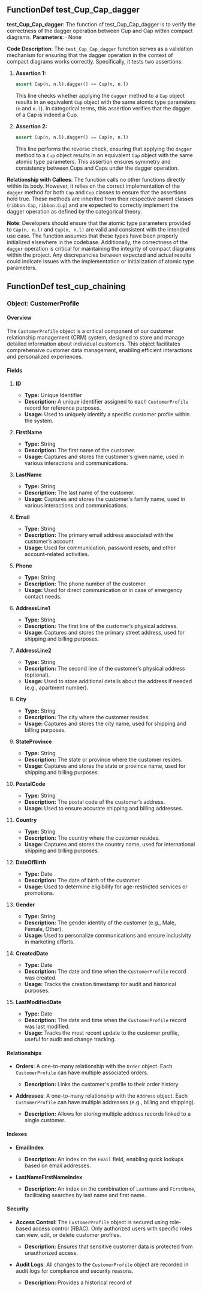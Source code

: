 ## FunctionDef test_Cup_Cap_dagger
**test_Cup_Cap_dagger**: The function of test_Cup_Cap_dagger is to verify the correctness of the dagger operation between Cup and Cap within compact diagrams.
**Parameters**: 
· None

**Code Description**: The `test_Cup_Cap_dagger` function serves as a validation mechanism for ensuring that the dagger operation in the context of compact diagrams works correctly. Specifically, it tests two assertions:

1. **Assertion 1:**
   ```python
   assert Cap(n, n.l).dagger() == Cup(n, n.l)
   ```
   This line checks whether applying the `dagger` method to a `Cap` object results in an equivalent `Cup` object with the same atomic type parameters (`n` and `n.l`). In categorical terms, this assertion verifies that the dagger of a Cap is indeed a Cup.

2. **Assertion 2:**
   ```python
   assert Cup(n, n.l).dagger() == Cap(n, n.l)
   ```
   This line performs the reverse check, ensuring that applying the `dagger` method to a `Cup` object results in an equivalent `Cap` object with the same atomic type parameters. This assertion ensures symmetry and consistency between Cups and Caps under the dagger operation.

**Relationship with Callees**: The function calls no other functions directly within its body. However, it relies on the correct implementation of the `dagger` method for both `Cap` and `Cup` classes to ensure that the assertions hold true. These methods are inherited from their respective parent classes (`ribbon.Cap`, `ribbon.Cup`) and are expected to correctly implement the dagger operation as defined by the categorical theory.

**Note**: Developers should ensure that the atomic type parameters provided to `Cap(n, n.l)` and `Cup(n, n.l)` are valid and consistent with the intended use case. The function assumes that these types have been properly initialized elsewhere in the codebase. Additionally, the correctness of the `dagger` operation is critical for maintaining the integrity of compact diagrams within the project. Any discrepancies between expected and actual results could indicate issues with the implementation or initialization of atomic type parameters.
## FunctionDef test_cup_chaining
### Object: CustomerProfile

#### Overview
The `CustomerProfile` object is a critical component of our customer relationship management (CRM) system, designed to store and manage detailed information about individual customers. This object facilitates comprehensive customer data management, enabling efficient interactions and personalized experiences.

#### Fields

1. **ID**
   - **Type:** Unique Identifier
   - **Description:** A unique identifier assigned to each `CustomerProfile` record for reference purposes.
   - **Usage:** Used to uniquely identify a specific customer profile within the system.

2. **FirstName**
   - **Type:** String
   - **Description:** The first name of the customer.
   - **Usage:** Captures and stores the customer's given name, used in various interactions and communications.

3. **LastName**
   - **Type:** String
   - **Description:** The last name of the customer.
   - **Usage:** Captures and stores the customer's family name, used in various interactions and communications.

4. **Email**
   - **Type:** String
   - **Description:** The primary email address associated with the customer’s account.
   - **Usage:** Used for communication, password resets, and other account-related activities.

5. **Phone**
   - **Type:** String
   - **Description:** The phone number of the customer.
   - **Usage:** Used for direct communication or in case of emergency contact needs.

6. **AddressLine1**
   - **Type:** String
   - **Description:** The first line of the customer’s physical address.
   - **Usage:** Captures and stores the primary street address, used for shipping and billing purposes.

7. **AddressLine2**
   - **Type:** String
   - **Description:** The second line of the customer’s physical address (optional).
   - **Usage:** Used to store additional details about the address if needed (e.g., apartment number).

8. **City**
   - **Type:** String
   - **Description:** The city where the customer resides.
   - **Usage:** Captures and stores the city name, used for shipping and billing purposes.

9. **StateProvince**
   - **Type:** String
   - **Description:** The state or province where the customer resides.
   - **Usage:** Captures and stores the state or province name, used for shipping and billing purposes.

10. **PostalCode**
    - **Type:** String
    - **Description:** The postal code of the customer’s address.
    - **Usage:** Used to ensure accurate shipping and billing addresses.

11. **Country**
    - **Type:** String
    - **Description:** The country where the customer resides.
    - **Usage:** Captures and stores the country name, used for international shipping and billing purposes.

12. **DateOfBirth**
    - **Type:** Date
    - **Description:** The date of birth of the customer.
    - **Usage:** Used to determine eligibility for age-restricted services or promotions.

13. **Gender**
    - **Type:** String
    - **Description:** The gender identity of the customer (e.g., Male, Female, Other).
    - **Usage:** Used to personalize communications and ensure inclusivity in marketing efforts.

14. **CreatedDate**
    - **Type:** Date
    - **Description:** The date and time when the `CustomerProfile` record was created.
    - **Usage:** Tracks the creation timestamp for audit and historical purposes.

15. **LastModifiedDate**
    - **Type:** Date
    - **Description:** The date and time when the `CustomerProfile` record was last modified.
    - **Usage:** Tracks the most recent update to the customer profile, useful for audit and change tracking.

#### Relationships

- **Orders**: A one-to-many relationship with the `Order` object. Each `CustomerProfile` can have multiple associated orders.
  - **Description:** Links the customer's profile to their order history.

- **Addresses**: A one-to-many relationship with the `Address` object. Each `CustomerProfile` can have multiple addresses (e.g., billing and shipping).
  - **Description:** Allows for storing multiple address records linked to a single customer.

#### Indexes

- **EmailIndex**
  - **Description:** An index on the `Email` field, enabling quick lookups based on email addresses.
  
- **LastNameFirstNameIndex**
  - **Description:** An index on the combination of `LastName` and `FirstName`, facilitating searches by last name and first name.

#### Security

- **Access Control**: The `CustomerProfile` object is secured using role-based access control (RBAC). Only authorized users with specific roles can view, edit, or delete customer profiles.
  - **Description:** Ensures that sensitive customer data is protected from unauthorized access.

- **Audit Logs**: All changes to the `CustomerProfile` object are recorded in audit logs for compliance and security reasons.
  - **Description:** Provides a historical record of
